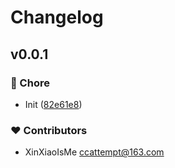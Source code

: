 # Changelog


## v0.0.1


### 🏡 Chore

- Init ([82e61e8](https://github.com/XinXiaoIsMe/funny-storage/commit/82e61e8))

### ❤️ Contributors

- XinXiaoIsMe <ccattempt@163.com>

